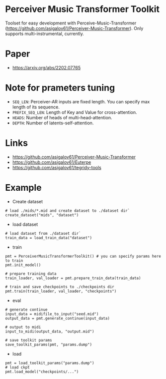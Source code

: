 # Perceiver Music Transformer Toolkit
Toolset for easy development with Perceive-Music-Transformer (https://github.com/asigalov61/Perceiver-Music-Transformer). Only supports multi-instrumental, currently. 

# Paper
- https://arxiv.org/abs/2202.07765

# Note for prameters tuning
- `SEQ_LEN`: Perceiver-AR inputs are fixed length. You can specify max length of its sequence. 
- `PREFIX_SEQ_LEN`: Length of Key and Value for cross-attention.
- `HEADS`: Number of heads of multi-head-attention. 
- `DEPTH`: Number of latents-self-attention. 

# Links
- https://github.com/asigalov61/Perceiver-Music-Transformer
- https://github.com/asigalov61/Euterpe
- https://github.com/asigalov61/tegridy-tools

# Example
- Create dataset
```
# load ./mids/*.mid and create dataset to ./dataset dir`
create_dataset("mids", "dataset")
```

- load dataset
```
# load dataset from ./dataset dir`
train_data = load_train_data("dataset")
```

- train
```
pmt = PerceiverMusicTransformerToolkit() # you can specify params here to train
pmt.init_model()

# prepare training data
train_loader, val_loader = pmt.prepare_train_data(train_data)

# train and save checkpoints to ./checkpoints dir
pmt.train(train_loader, val_loader, "checkpoints")
```

- eval
```
# generate continue
input_data = midifile_to_input("seed.mid")
output_data = pmt.generate_continue(input_data)

# output to midi
input_to_midi(output_data, "output.mid")

# save toolkit params
save_toolkit_params(pmt, "params.dump")
```

- load
```
pmt = load_toolkit_params("params.dump")
# load ckpt
pmt.load_model("checkpoints/...")
```
